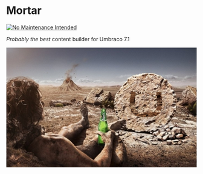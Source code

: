 # Mortar

[![No Maintenance Intended](http://unmaintained.tech/badge.svg)](http://unmaintained.tech/)

_Probably the best_ content builder for Umbraco 7.1

![Mortar](docs/assets/img/mortar-carlsberg-umbraco.png)

